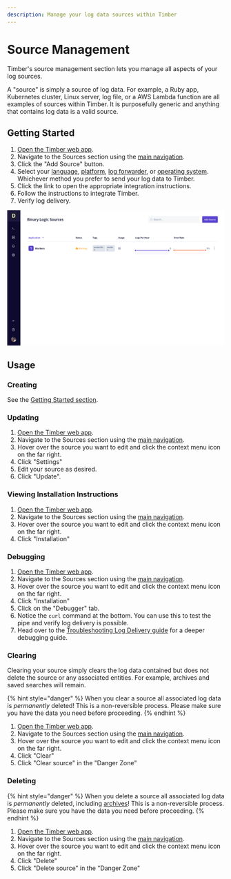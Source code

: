 ```yaml
---
description: Manage your log data sources within Timber
---
```


# Source Management

Timber's source management section lets you manage all aspects of your log sources.

A "source" is simply a source of log data. For example, a Ruby app, Kubernetes cluster, Linux server, log file, or a AWS Lambda function are all examples of sources within Timber. It is purposefully generic and anything that contains log data is a valid source.

## Getting Started

1. [Open the Timber web app](https://app.timber.io).
2. Navigate to the Sources section using the [main navigation](../clients/web-app/#2-main-navigation).
3. Click the "Add Source" button.
4. Select your [language](../setup/languages/), [platform](../setup/platforms/), [log forwarder](../setup/log-forwarders/), or [operating system](../setup/operating-systems/). Whichever method you prefer to send your log data to Timber.
5. Click the link to open the appropriate integration instructions.
6. Follow the instructions to integrate Timber.
7. Verify log delivery.

![Adding A Source To Timber](../.gitbook/assets/adding-source.gif)

## Usage

### Creating

See the [Getting Started section](source-management.md#getting-started).

### Updating

1. [Open the Timber web app](https://app.timber.io).
2. Navigate to the Sources section using the [main navigation](../clients/web-app/#2-main-navigation).
3. Hover over the source you want to edit and click the context menu icon on the far right.
4. Click "Settings"
5. Edit your source as desired.
6. Click "Update".

### Viewing Installation Instructions

1. [Open the Timber web app](https://app.timber.io).
2. Navigate to the Sources section using the [main navigation](../clients/web-app/#2-main-navigation).
3. Hover over the source you want to edit and click the context menu icon on the far right.
4. Click "Installation"

### Debugging

1. [Open the Timber web app](https://app.timber.io).
2. Navigate to the Sources section using the [main navigation](../clients/web-app/#2-main-navigation).
3. Hover over the source you want to edit and click the context menu icon on the far right.
4. Click "Installation"
5. Click on the "Debugger" tab.
6. Notice the `curl` command at the bottom. You can use this to test the pipe and verify log delivery is possible.
7. Head over to the [Troubleshooting Log Delivery guide](../guides/troubleshooting-log-delivery.md) for a deeper debugging guide.

### Clearing

Clearing your source simply clears the log data contained but does not delete the source or any associated entities. For example, archives and saved searches will remain.

{% hint style="danger" %}
When you clear a source all associated log data is _permanently_ deleted! This is a non-reversible process. Please make sure you have the data you need before proceeding.
{% endhint %}

1. [Open the Timber web app](https://app.timber.io).
2. Navigate to the Sources section using the [main navigation](../clients/web-app/#2-main-navigation).
3. Hover over the source you want to edit and click the context menu icon on the far right.
4. Click "Clear"
5. Click "Clear source" in the "Danger Zone"

### Deleting

{% hint style="danger" %}
When you delete a source all associated log data is _permanently_ deleted, including [archives](archiving.md)! This is a non-reversible process. Please make sure you have the data you need before proceeding.
{% endhint %}

1. [Open the Timber web app](https://app.timber.io).
2. Navigate to the Sources section using the [main navigation](../clients/web-app/#2-main-navigation).
3. Hover over the source you want to edit and click the context menu icon on the far right.
4. Click "Delete"
5. Click "Delete source" in the "Danger Zone"



